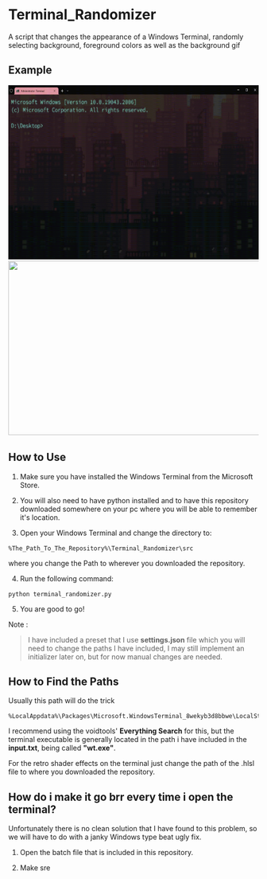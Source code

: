 # Terminal_Randomizer
A script that changes the appearance of a Windows Terminal, randomly selecting background, foreground colors as well as the background gif


## Example


<img src="https://github.com/LucasVerdelho/Terminal_Randomizer/blob/main/readme_assets/hello_there.gif" width="630" height="350"/>
<img src="https://github.com/LucasVerdelho/Terminal_Randomizer/blob/main/readme_assets/general_kenobi.gif" width="630" height="350"/>



## How to Use
1. Make sure you have installed the Windows Terminal from the Microsoft Store.

2. You will also need to have python installed and to have this repository downloaded somewhere on your pc where you will be able to remember it's location.

3. Open your Windows Terminal and change the directory to:
```
%The_Path_To_The_Repository%\Terminal_Randomizer\src
```
where you change the Path to wherever you downloaded the repository.

4. Run the following command:
```
python terminal_randomizer.py
```

5. You are good to go!


Note :
> I have included a preset that I use **settings.json** file which you will need to change the paths I have included, I may still implement an initializer later on, but for now manual changes are needed.

## How to Find the Paths
Usually this path will do the trick
```
%LocalAppdata%\Packages\Microsoft.WindowsTerminal_8wekyb3d8bbwe\LocalState\settings.json
```

I recommend using the voidtools' **Everything Search** for this, but the terminal executable is generally located in the path i have included in the **input.txt**, being called **"wt.exe"**.

For the retro shader effects on the terminal just change the path of the .hlsl file to where you downloaded the repository.



## How do i make it go brr every time i open the terminal?
Unfortunately there is no clean solution that I have found to this problem, so we will have to do with a janky Windows type beat ugly fix.

1. Open the batch file that is included in this repository.

2. Make sre



